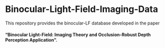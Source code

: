 # Binocular-Light-Field-Imaging-Data

This repository provides the binocular-LF database developed in the paper 
#### “Binocular Light-Field: Imaging Theory and Occlusion-Robust Depth Perception Application”.
